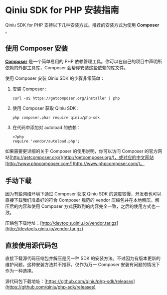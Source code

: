 # Qiniu SDK for PHP 安装指南

Qiniu SDK for PHP 支持以下几种安装方式。推荐的安装方式为使用 **Composer** 。

## 使用 Composer 安装

**[Composer](http://getcomposer.org/)** 是一个简单易用的 PHP 依赖管理工具。你可以在自己的项目中声明所依赖的外部工具库，Composer 会帮你安装这些依赖的库文件。

使用 Composer 安装 Qiniu SDK 的步骤非常简单：

1. 安装 Composer :

	```
	curl -sS https://getcomposer.org/installer | php
	```

1. 使用 Composer 获取 Qiniu SDK :

	```
	php composer.phar require qiniu/php-sdk
	```

1. 在代码中添加对 autoload 的依赖：

	```
	<?php
	require 'vendor/autoload.php';
	```

如果需要更详细的关于 Composer 的使用说明，你可以访问 Composer 的官方网站[http://getcomposer.org/](http://getcomposer.org/)，或对应的中文网站 [http://www.phpcomposer.com/](http://www.phpcomposer.com/)。

## 手动下载

因为有些网络环境下通过 Composer 获取 Qiniu SDK 的速度较慢，开发者也可以直接下载我们准备好的符合 Composer 规范的 vendor 压缩包并在本地解压。解压后的内容和使用 Composer 方式获取到的内容完全一致，之后的使用方式也一致。

压缩包下载地址：[http://devtools.qiniu.io/vendor.tar.gz](http://devtools.qiniu.io/vendor.tar.gz)

## 直接使用源代码包

直接下载源代码压缩包并解压是另一种 SDK 的安装方法。不过因为有版本更新的维护问题，这种安装方法并不推荐，仅作为万一 Composer 安装有问题的情况下作为一种选择。

源代码包下载地址：[https://github.com/qiniu/php-sdk/releases](https://github.com/qiniu/php-sdk/releases) 
